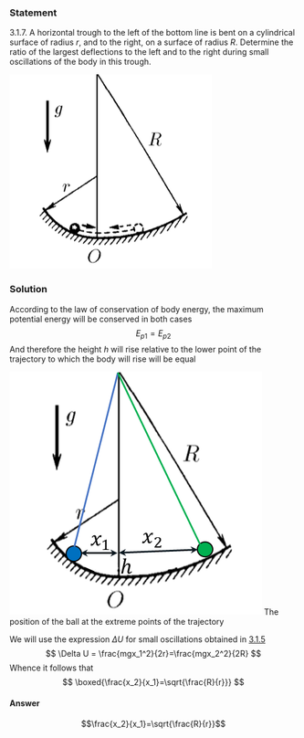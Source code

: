 ###  Statement 

$3.1.7.$ A horizontal trough to the left of the bottom line is bent on a cylindrical surface of radius $r$, and to the right, on a surface of radius $R$. Determine the ratio of the largest deflections to the left and to the right during small oscillations of the body in this trough. 

![ For problem $3.1.7$ |354x340, 26%](../../img/3.1.7/statement.png)

### Solution

According to the law of conservation of body energy, the maximum potential energy will be conserved in both cases $$ E_{p1}=E_{p2} $$ And therefore the height $h$ will rise relative to the lower point of the trajectory to which the body will rise will be equal 

![ The position of the ball at the extreme points of the trajectory |442x426, 39%](../../img/3.1.7/3.1.7_1.png)  The position of the ball at the extreme points of the trajectory 

We will use the expression $\Delta U$ for small oscillations obtained in [3.1.5](../3.1.5) $$ \Delta U = \frac{mgx_1^2}{2r}=\frac{mgx_2^2}{2R} $$ Whence it follows that $$ \boxed{\frac{x_2}{x_1}=\sqrt{\frac{R}{r}}} $$ 

#### Answer

$$\frac{x_2}{x_1}=\sqrt{\frac{R}{r}}$$ 
